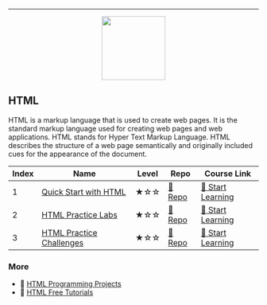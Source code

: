 
---

<div align="center">
<img width="128px" src="https://file.labex.io/path/NrasuEoAvSam.png">
</div>

## HTML

HTML is a markup language that is used to create web pages. It is the standard markup language used for creating web pages and web applications. HTML stands for Hyper Text Markup Language. HTML describes the structure of a web page semantically and originally included cues for the appearance of the document.

|   Index | Name                                                  | Level   | Repo                                                             | Course Link                                                           |
|---------|-------------------------------------------------------|---------|------------------------------------------------------------------|-----------------------------------------------------------------------|
|       1 | [Quick Start with HTML](#quick-start-with-html)       | ★☆☆     | [🔗 Repo](https://github.com/labex-labs/quick-start-with-html)    | [🚀 Start Learning](https://labex.io/courses/quick-start-with-html)    |
|       2 | [HTML Practice Labs](#html-practice-labs)             | ★☆☆     | [🔗 Repo](https://github.com/labex-labs/html-practice-labs)       | [🚀 Start Learning](https://labex.io/courses/html-practice-labs)       |
|       3 | [HTML Practice Challenges](#html-practice-challenges) | ★☆☆     | [🔗 Repo](https://github.com/labex-labs/html-practice-challenges) | [🚀 Start Learning](https://labex.io/courses/html-practice-challenges) |

### More

- 🔗 [HTML Programming Projects](https://github.com/labex-labs/awesome-programming-projects?tab=readme-ov-file#html)
- 🔗 [HTML Free Tutorials](https://github.com/labex-labs/html-free-tutorials)

